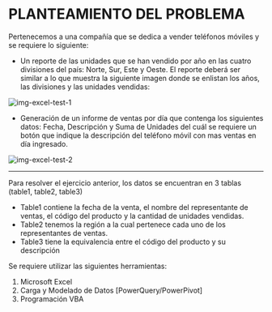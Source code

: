 
# PLANTEAMIENTO DEL PROBLEMA

Pertenecemos a una compañía que se dedica a vender teléfonos móviles y se requiere lo siguiente: <br>
* Un reporte de las unidades que se han vendido por año en las cuatro divisiones del país: Norte, Sur, Este y Oeste. El reporte deberá ser similar a lo que muestra la siguiente imagen donde se enlistan los años, las divisiones y las unidades vendidas:

![img-excel-test-1](https://github.com/pinedasud86/excel-test/assets/83896536/4deb7a1f-f941-488b-8710-4ab2c80a9b55)

* Generación de un informe de ventas por día que contenga los siguientes datos: Fecha, Descripción y Suma de Unidades del cuál se requiere un botón que indique la descripción del teléfono móvil con mas ventas en día ingresado.

![img-excel-test-2](https://github.com/pinedasud86/excel-test/assets/83896536/a2a37a6b-1770-410c-bd36-afed0c3ed6fb)

***
Para resolver el ejercicio anterior, los datos se encuentran en 3 tablas (table1, table2, table3)

* Table1 contiene la fecha de la venta, el nombre del representante de ventas, el código del producto y la cantidad de unidades vendidas.<br>
* Table2 tenemos la región a la cual pertenece cada uno de los representantes de ventas.<br>
* Table3 tiene la equivalencia entre el código del producto y su descripción<br>

Se requiere utilizar las siguientes herramientas:
1.	Microsoft Excel<br>
2.	Carga y Modelado de Datos [PowerQuery/PowerPivot]<br>
3.	Programación VBA<br>
